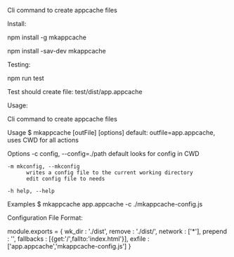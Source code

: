 Cli command to create appcache files

Install:

npm install -g mkappcache

npm install -sav-dev mkappcache


Testing:

npm run test

Test should create file: test/dist/app.appcache

Usage:

Cli command to create appcache files

  Usage
    $ mkappcache [outFile] [options]
        default: outfile=app.appcache, uses CWD for all actions

  Options
    -c config, --config=./path
          default looks for config in CWD

    -m mkconfig, --mkconfig
          writes a config file to the current working directory
          edit config file to needs

    -h help, --help

  Examples
    $ mkappcache app.appcache -c ./mkappcache-config.js

Configuration File Format:

module.exports = {
    wk_dir : './dist',
    remove : './dist/',
    network : ['*'],
    prepend : '',
    fallbacks : [{get:'/',fallto:'index.html'}],
    exfile : ['app.appcache','mkappcache-config.js']
}

 
